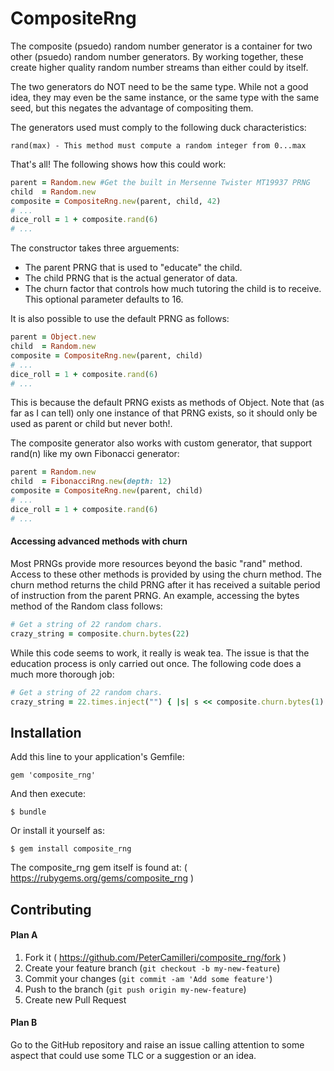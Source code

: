 # CompositeRng

The composite (psuedo) random number generator is a container for two other
(psuedo) random number generators. By working together, these create higher
quality random number streams than either could by itself.

The two generators do NOT need to be the same type. While not a good idea,
they may even be the same instance, or the same type with the same seed, but
this negates the advantage of compositing them.

The generators used must comply to the following duck characteristics:

    rand(max) - This method must compute a random integer from 0...max

That's all! The following shows how this could work:
```ruby
parent = Random.new #Get the built in Mersenne Twister MT19937 PRNG
child  = Random.new
composite = CompositeRng.new(parent, child, 42)
# ...
dice_roll = 1 + composite.rand(6)
# ...
```
The constructor takes three arguements:
* The parent PRNG that is used to "educate" the child.
* The child PRNG that is the actual generator of data.
* The churn factor that controls how much tutoring the child is to receive.
This optional parameter defaults to 16.

It is also possible to use the default PRNG as follows:
```ruby
parent = Object.new
child  = Random.new
composite = CompositeRng.new(parent, child)
# ...
dice_roll = 1 + composite.rand(6)
# ...
```
This is because the default PRNG exists as methods of Object. Note that (as
far as I can tell) only one instance of that PRNG exists, so it should only
be used as parent or child but never both!.

The composite generator also works with custom generator, that support rand(n)
like my own Fibonacci generator:

```ruby
parent = Random.new
child  = FibonacciRng.new(depth: 12)
composite = CompositeRng.new(parent, child)
# ...
dice_roll = 1 + composite.rand(6)
# ...
```

#### Accessing advanced methods with churn

Most PRNGs provide more resources beyond the basic "rand" method. Access to
these other methods is provided by using the churn method. The churn method
returns the child PRNG after it has received a suitable period of instruction
from the parent PRNG. An example, accessing the bytes method of the Random
class follows:
```ruby
# Get a string of 22 random chars.
crazy_string = composite.churn.bytes(22)
```
While this code seems to work, it really is weak tea. The issue is that the
education process is only carried out once. The following code does a much
more thorough job:
```ruby
# Get a string of 22 random chars.
crazy_string = 22.times.inject("") { |s| s << composite.churn.bytes(1) }
```

## Installation

Add this line to your application's Gemfile:

    gem 'composite_rng'

And then execute:

    $ bundle

Or install it yourself as:

    $ gem install composite_rng

The composite_rng gem itself is found at: ( https://rubygems.org/gems/composite_rng )

## Contributing

#### Plan A

1. Fork it ( https://github.com/PeterCamilleri/composite_rng/fork )
2. Create your feature branch (`git checkout -b my-new-feature`)
3. Commit your changes (`git commit -am 'Add some feature'`)
4. Push to the branch (`git push origin my-new-feature`)
5. Create new Pull Request

#### Plan B

Go to the GitHub repository and raise an issue calling attention to some
aspect that could use some TLC or a suggestion or an idea.
